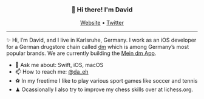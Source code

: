 
<h3 align="center">👋 Hi there! I'm David</h3>
<p align="center">
  <a href="https://davidvonk.dev">Website</a> •
  <a href="https://twitter.com/da_eh">Twitter</a>
</p>

---
✨ Hi, I’m David, and I live in Karlsruhe, Germany. I work as an iOS developer for a German drugstore chain called [dm](https://www.dmtech.de) which is among Germany’s most popular brands. We are currently building the [Mein dm App](https://apps.apple.com/de/app/mein-dm-deutschland/id1186271926).
   
- 💬 Ask me about: Swift, iOS, macOS 
- 📫 How to reach me: [@da_eh](https://twitter.com/da_eh)
- ⚽️ In my freetime I like to play various sport games like soccer and tennis
- ♟ Ocassionally I also try to improve my chess skills over at lichess.org.
